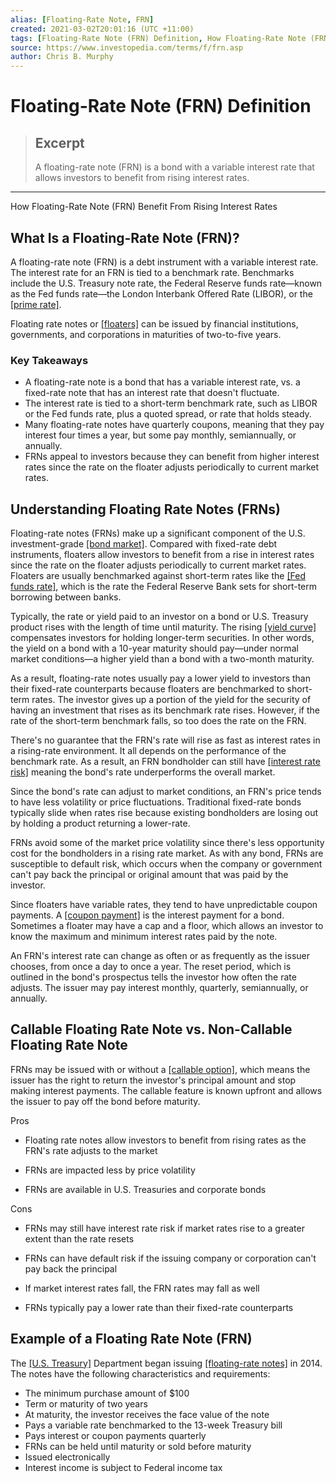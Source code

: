 ```yaml
---
alias: [Floating-Rate Note, FRN]
created: 2021-03-02T20:01:16 (UTC +11:00)
tags: [Floating-Rate Note (FRN) Definition, How Floating-Rate Note (FRN) Benefit From Rising Interest Rates]
source: https://www.investopedia.com/terms/f/frn.asp
author: Chris B. Murphy
---
```


# Floating-Rate Note (FRN) Definition

> ## Excerpt
> A floating-rate note (FRN) is a bond with a variable interest rate that allows investors to benefit from rising interest rates.

---

How Floating-Rate Note (FRN) Benefit From Rising Interest Rates
## What Is a Floating-Rate Note (FRN)?

A floating-rate note (FRN) is a debt instrument with a variable interest rate. The interest rate for an FRN is tied to a benchmark rate. Benchmarks include the U.S. Treasury note rate, the Federal Reserve funds rate—known as the Fed funds rate—the London Interbank Offered Rate (LIBOR), or the [[prime rate]](https://www.investopedia.com/terms/p/primerate.asp).

Floating rate notes or [[floaters]](https://www.investopedia.com/terms/f/floater.asp) can be issued by financial institutions, governments, and corporations in maturities of two-to-five years.

### Key Takeaways

-   A floating-rate note is a bond that has a variable interest rate, vs. a fixed-rate note that has an interest rate that doesn't fluctuate.
-   The interest rate is tied to a short-term benchmark rate, such as LIBOR or the Fed funds rate, plus a quoted spread, or rate that holds steady.
-   Many floating-rate notes have quarterly coupons, meaning that they pay interest four times a year, but some pay monthly, semiannually, or annually.
-   FRNs appeal to investors because they can benefit from higher interest rates since the rate on the floater adjusts periodically to current market rates.

## Understanding Floating Rate Notes (FRNs)

Floating-rate notes (FRNs) make up a significant component of the U.S. investment-grade [[bond market]](https://www.investopedia.com/terms/b/bondmarket.asp). Compared with fixed-rate debt instruments, floaters allow investors to benefit from a rise in interest rates since the rate on the floater adjusts periodically to current market rates. Floaters are usually benchmarked against short-term rates like the [[Fed funds rate]](https://www.investopedia.com/terms/f/federalfundsrate.asp), which is the rate the Federal Reserve Bank sets for short-term borrowing between banks.

Typically, the rate or yield paid to an investor on a bond or U.S. Treasury product rises with the length of time until maturity. The rising [[yield curve]](https://www.investopedia.com/terms/y/yieldcurve.asp) compensates investors for holding longer-term securities. In other words, the yield on a bond with a 10-year maturity should pay—under normal market conditions—a higher yield than a bond with a two-month maturity.

As a result, floating-rate notes usually pay a lower yield to investors than their fixed-rate counterparts because floaters are benchmarked to short-term rates. The investor gives up a portion of the yield for the security of having an investment that rises as its benchmark rate rises. However, if the rate of the short-term benchmark falls, so too does the rate on the FRN.

There's no guarantee that the FRN's rate will rise as fast as interest rates in a rising-rate environment. It all depends on the performance of the benchmark rate. As a result, an FRN bondholder can still have [[interest rate risk]](https://www.investopedia.com/terms/i/interestraterisk.asp) meaning the bond's rate underperforms the overall market.

Since the bond's rate can adjust to market conditions, an FRN's price tends to have less volatility or price fluctuations. Traditional fixed-rate bonds typically slide when rates rise because existing bondholders are losing out by holding a product returning a lower-rate.

FRNs avoid some of the market price volatility since there's less opportunity cost for the bondholders in a rising rate market. As with any bond, FRNs are susceptible to default risk, which occurs when the company or government can't pay back the principal or original amount that was paid by the investor.

Since floaters have variable rates, they tend to have unpredictable coupon payments. A [[coupon payment]](https://www.investopedia.com/terms/c/coupon.asp) is the interest payment for a bond. Sometimes a floater may have a cap and a floor, which allows an investor to know the maximum and minimum interest rates paid by the note.

An FRN's interest rate can change as often or as frequently as the issuer chooses, from once a day to once a year. The reset period, which is outlined in the bond's prospectus tells the investor how often the rate adjusts. The issuer may pay interest monthly, quarterly, semiannually, or annually.

## Callable Floating Rate Note vs. Non-Callable Floating Rate Note

FRNs may be issued with or without a [[callable option]](https://www.investopedia.com/terms/c/callablebond.asp), which means the issuer has the right to return the investor's principal amount and stop making interest payments. The callable feature is known upfront and allows the issuer to pay off the bond before maturity.

Pros

-   Floating rate notes allow investors to benefit from rising rates as the FRN's rate adjusts to the market
    
-   FRNs are impacted less by price volatility
    
-   FRNs are available in U.S. Treasuries and corporate bonds
    

Cons

-   FRNs may still have interest rate risk if market rates rise to a greater extent than the rate resets
    
-   FRNs can have default risk if the issuing company or corporation can't pay back the principal
    
-   If market interest rates fall, the FRN rates may fall as well
    
-   FRNs typically pay a lower rate than their fixed-rate counterparts
    

## Example of a Floating Rate Note (FRN)

The [[U.S. Treasury]](https://www.treasurydirect.gov/indiv/products/prod_frns_glance.htm) Department began issuing [[floating-rate notes]](https://www.treasurydirect.gov/indiv/research/indepth/frns/res_frn.htm) in 2014. The notes have the following characteristics and requirements:

-   The minimum purchase amount of $100
-   Term or maturity of two years
-   At maturity, the investor receives the face value of the note
-   Pays a variable rate benchmarked to the 13-week Treasury bill
-   Pays interest or coupon payments quarterly
-   FRNs can be held until maturity or sold before maturity
-   Issued electronically
-   Interest income is subject to Federal income tax
